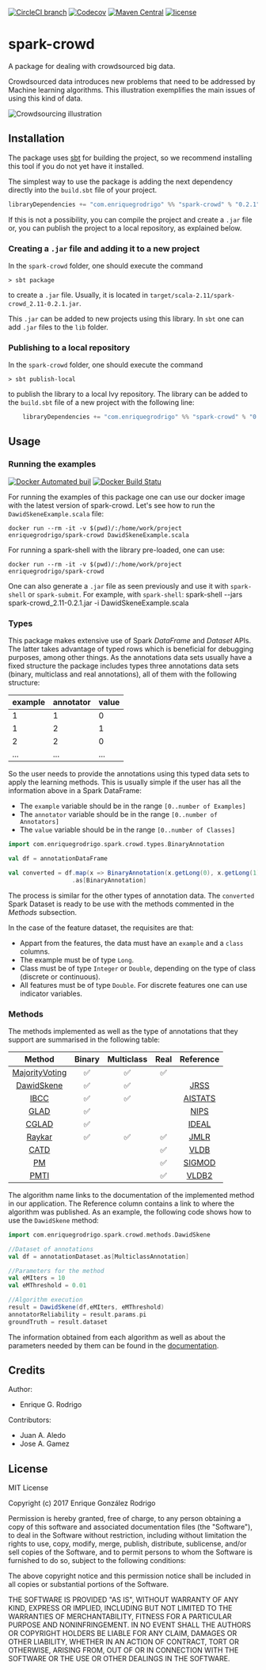 [![CircleCI branch](https://img.shields.io/circleci/project/github/enriquegrodrigo/spark-crowd/master.svg)](https://circleci.com/gh/enriquegrodrigo/spark-crowd)
[![Codecov](https://img.shields.io/codecov/c/github/enriquegrodrigo/spark-crowd.svg)](https://codecov.io/gh/enriquegrodrigo/spark-crowd)
 [![Maven Central](https://img.shields.io/maven-central/v/com.enriquegrodrigo/spark-crowd_2.11.svg)](https://mvnrepository.com/artifact/com.enriquegrodrigo/spark-crowd_2.11)
[![license](https://img.shields.io/github/license/enriquegrodrigo/spark-crowd.svg)](https://opensource.org/licenses/MIT)

# spark-crowd

A package for dealing with crowdsourced big data. 

Crowdsourced data introduces new problems that need to be addressed by 
Machine learning algorithms. This illustration exemplifies the main issues 
of using this kind of data. 

![Crowdsourcing illustration](https://raw.githubusercontent.com/enriquegrodrigo/spark-crowd/master/img/illustration.png)



## Installation

The package uses [sbt](http://www.scala-sbt.org) for building the project, 
so we recommend installing this tool if you do not yet have it installed.

The simplest way to use the package is adding the next dependency directly 
into the `build.sbt` file of your project.

```scala
libraryDependencies += "com.enriquegrodrigo" %% "spark-crowd" % "0.2.1"
```

If this is not a possibility, you can compile the project and create a 
`.jar` file or, you can publish the project to a local repository, as 
explained below.  

### Creating a `.jar` file and adding it to a new project

In the `spark-crowd` folder, one should execute the command

    > sbt package 

to create a `.jar` file. Usually, it is located in 
`target/scala-2.11/spark-crowd_2.11-0.2.1.jar`.

This `.jar` can be added to new projects using this library. In `sbt` one
can add `.jar` files to the `lib` folder.

### Publishing to a local repository

In the `spark-crowd` folder, one should execute the command

    > sbt publish-local 

to publish the library to a local Ivy repository. The 
library can be added to the `build.sbt` file of a new
project with the following line:
```scala
    libraryDependencies += "com.enriquegrodrigo" %% "spark-crowd" % "0.2.1"
```

## Usage 

### Running the examples

[![Docker Automated buil](https://img.shields.io/docker/automated/enriquegrodrigo/spark-crowd.svg)](https://hub.docker.com/r/enriquegrodrigo/spark-crowd/)
[![Docker Build Statu](https://img.shields.io/docker/build/enriquegrodrigo/spark-crowd.svg)](https://hub.docker.com/r/enriquegrodrigo/spark-crowd/)

For running the examples of this package one can use our docker image with the latest version of spark-crowd. Let's see how to run the `DawidSkeneExample.scala` file:

	docker run --rm -it -v $(pwd)/:/home/work/project enriquegrodrigo/spark-crowd DawidSkeneExample.scala

For running a spark-shell with the library pre-loaded, one can use: 

	docker run --rm -it -v $(pwd)/:/home/work/project enriquegrodrigo/spark-crowd 

One can also generate a `.jar` file as seen previously and use it with `spark-shell` or `spark-submit`. For example, with `spark-shell`:
	spark-shell --jars spark-crowd_2.11-0.2.1.jar -i DawidSkeneExample.scala


### Types

This package makes extensive use of Spark *DataFrame* and *Dataset* APIs. The latter 
takes advantage of typed rows which is beneficial for debugging purposes, among other things. 
As the annotations data sets usually have a fixed structure the package includes types
three annotations data sets (binary, multiclass and real annotations), all of them 
with the following structure:

example | annotator | value 
--------|-----------|------
1 | 1| 0
1 | 2| 1 
2 | 2| 0
...|...|...

So the user needs to provide the annotations using this typed data sets to apply the learning methods. 
This is usually simple if the user has all the information above in a Spark DataFrame:
- The `example` variable should be in the range `[0..number of Examples]`
- The `annotator` variable should be in the range `[0..number of Annotators]`
- The `value` variable should be in the range `[0..number of Classes]`

```scala
import com.enriquegrodrigo.spark.crowd.types.BinaryAnnotation

val df = annotationDataFrame

val converted = df.map(x => BinaryAnnotation(x.getLong(0), x.getLong(1), x.getInt(2)))
                  .as[BinaryAnnotation]
```
The process is similar for the other types of annotation data. The `converted` Spark Dataset is ready to be use with the methods commented in the *Methods* subsection.

In the case of the feature dataset, the requisites are that:
 * Appart from the features, the data must have an `example` and a `class` columns.
 * The example must be of type `Long`.
 * Class must be of type `Integer` or `Double`, depending on the type of class (discrete or continuous).
 * All features must be of type `Double`. For discrete features one can use indicator variables.

### Methods

The methods implemented as well as the type of annotations that they support are summarised 
in the following table:

Method | Binary | Multiclass | Real | Reference
:-----:|:------:|:----------:|:----:|:----------:
[MajorityVoting](https://enriquegrodrigo.github.io/spark-crowd/#com.enriquegrodrigo.spark.crowd.methods.MajorityVoting$) | :white_check_mark: | :white_check_mark: | :white_check_mark: |  
[DawidSkene](https://enriquegrodrigo.github.io/spark-crowd/#com.enriquegrodrigo.spark.crowd.methods.DawidSkene$) |:white_check_mark: | :white_check_mark: | | [JRSS](https://www.jstor.org/stable/2346806?seq=1#page_scan_tab_contents) 
[IBCC](https://enriquegrodrigo.github.io/spark-crowd/#com.enriquegrodrigo.spark.crowd.methods.IBCC$) |:white_check_mark: | :white_check_mark: | | [AISTATS](http://proceedings.mlr.press/v22/kim12.html)
[GLAD](https://enriquegrodrigo.github.io/spark-crowd/#com.enriquegrodrigo.spark.crowd.methods.Glad$) | :white_check_mark: | | | [NIPS](https://papers.nips.cc/paper/3644-whose-vote-should-count-more-optimal-integration-of-labels-from-labelers-of-unknown-expertise)
[CGLAD](https://enriquegrodrigo.github.io/spark-crowd/#com.enriquegrodrigo.spark.crowd.methods.CGlad$) | :white_check_mark: | | | [IDEAL](https://aida.ii.uam.es/ideal2018/#!/main) 
[Raykar](https://enriquegrodrigo.github.io/spark-crowd/#com.enriquegrodrigo.spark.crowd.methods.RaykarBinary$) | :white_check_mark: | :white_check_mark:| :white_check_mark:| [JMLR](http://jmlr.csail.mit.edu/papers/v11/raykar10a.html) 
[CATD](https://enriquegrodrigo.github.io/spark-crowd/#com.enriquegrodrigo.spark.crowd.methods.CATD$) | | | :white_check_mark:| [VLDB](http://www.vldb.org/pvldb/vol8/p425-li.pdf)
[PM](https://enriquegrodrigo.github.io/spark-crowd/#com.enriquegrodrigo.spark.crowd.methods.PM$) | | | :white_check_mark:| [SIGMOD](https://dl.acm.org/citation.cfm?id=2588555.2610509)
[PMTI](https://enriquegrodrigo.github.io/spark-crowd/#com.enriquegrodrigo.spark.crowd.methods.PMTI$) | | | :white_check_mark:| [VLDB2](https://enriquegrodrigo.github.io/spark-crowd/#com.enriquegrodrigo.spark.crowd.methods.PMTI$)

The algorithm name links to the documentation of the implemented method in our application. The
Reference column contains a link to where the algorithm was published. As an example, the 
following code shows how to use the `DawidSkene` method:

```scala
import com.enriquegrodrigo.spark.crowd.methods.DawidSkene

//Dataset of annotations
val df = annotationDataset.as[MulticlassAnnotation]

//Parameters for the method
val eMIters = 10
val eMThreshold = 0.01 

//Algorithm execution
result = DawidSkene(df,eMIters, eMThreshold) 
annotatorReliability = result.params.pi
groundTruth = result.dataset
```

The information obtained from each algorithm as well as about the parameters needed by them can 
be found in the [documentation](https://enriquegrodrigo.github.io/spark-crowd).

## Credits

Author:
 * Enrique G. Rodrigo

Contributors: 
 * Juan A. Aledo 
 * Jose A. Gamez

## License

MIT License

Copyright (c) 2017 Enrique González Rodrigo

Permission is hereby granted, free of charge, to any person obtaining a copy
of this software and associated documentation files (the "Software"), to deal
in the Software without restriction, including without limitation the rights
to use, copy, modify, merge, publish, distribute, sublicense, and/or sell
copies of the Software, and to permit persons to whom the Software is
furnished to do so, subject to the following conditions:

The above copyright notice and this permission notice shall be included in all
copies or substantial portions of the Software.

THE SOFTWARE IS PROVIDED "AS IS", WITHOUT WARRANTY OF ANY KIND, EXPRESS OR
IMPLIED, INCLUDING BUT NOT LIMITED TO THE WARRANTIES OF MERCHANTABILITY,
FITNESS FOR A PARTICULAR PURPOSE AND NONINFRINGEMENT. IN NO EVENT SHALL THE
AUTHORS OR COPYRIGHT HOLDERS BE LIABLE FOR ANY CLAIM, DAMAGES OR OTHER
LIABILITY, WHETHER IN AN ACTION OF CONTRACT, TORT OR OTHERWISE, ARISING FROM,
OUT OF OR IN CONNECTION WITH THE SOFTWARE OR THE USE OR OTHER DEALINGS IN THE
SOFTWARE.
